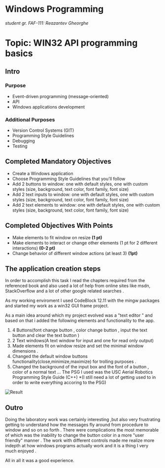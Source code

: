 # Windows Programming
###### student gr. FAF-111: Reazantev Gheorghe

# Topic: WIN32 API programming basics
## Intro
### Purpose
* Event-driven programming (message-oriented)
* API
* Windows applications development

### Additional Purposes
* Version Control Systems (GIT)
* Programming Style Guidelines
* Debugging
* Testing

## Completed Mandatory Objectives
* Create a Windows application
* Choose Programming Style Guidelines that you'll follow
* Add 2 buttons to window: one with default styles, one with custom styles (size, background, text color, font family, font size)
* Add 2 text inputs to window: one with default styles, one with custom styles (size, background, text color, font family, font size)
* Add 2 text elements to window: one with default styles, one with custom styles (size, background, text color, font family, font size)

## Completed Objectives With Points
* Make elements to fit window on resize **(1 pt)**
* Make elements to interact or change other elements (1 pt for 2 different interactions) **(0-2 pt)**
* Change behavior of different window actions (at least 3) **(1pt)**

## The application creation steps

In order to accomplish this task I read the chapters required from the referenced book 
and also used a lot of help from online sites like msdn, StackOverflow and a lot of other google related searches . 
    
As my working enviroment I used CodeBlock 12.11 with the mingw packages and started my work as a win32 GUI frame project.
    
As a main idea around which my project evolved was a "text editor " and based on that i added the following elements
and functionality to the app.
    

1. 4 Buttons(font change button , color change button , input the text button and clear the text button )
2. 2 Text windows(A text window for input and one for read only output)
3. Made elements fit on window resize and set the minimal window dimensions .
4. Changed the default window buttons functionality(close,minimize,maximize) for trolling purposes .
5. Changed the background of the input box and the font of a button , color of a normal text ...
The PSG I used was the USC Aerial Robotics Programming Style Guide (C++) *(I still need a lot of getting used to in order to write everything accoring to the PSG)

![Result](https://github.com/TUM-FAF/WP-FAF-111-Rezantev-Gheorghe/blob/lab1/lab%231/picture.png)

## Outro
Doing the laboratory work was certainly interesting ,but also very frustrating getting to understand how the messages fly around from procedure to window and
so on so forth . There were complications the most memorable of which was the inability to change the button color in a more "user friendly"
manner . The work with different controls made me realize more indepth at how windows programs actually work and it is a thing I very much enjoyed .

All in all it was a good experience.
